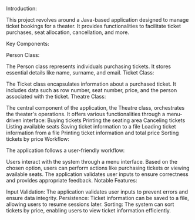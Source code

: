 Introduction:

This project revolves around a Java-based application designed to manage ticket bookings for a theater. It provides functionalities to facilitate ticket purchases, seat allocation, cancellation, and more.

Key Components:

Person Class:

The Person class represents individuals purchasing tickets.
It stores essential details like name, surname, and email.
Ticket Class:

The Ticket class encapsulates information about a purchased ticket.
It includes data such as row number, seat number, price, and the person associated with the ticket.
Theatre Class:

The central component of the application, the Theatre class, orchestrates the theater's operations.
It offers various functionalities through a menu-driven interface:
Buying tickets
Printing the seating area
Canceling tickets
Listing available seats
Saving ticket information to a file
Loading ticket information from a file
Printing ticket information and total price
Sorting tickets by price
Workflow:

The application follows a user-friendly workflow:

Users interact with the system through a menu interface.
Based on the chosen option, users can perform actions like purchasing tickets or viewing available seats.
The application validates user inputs to ensure correctness and provides appropriate feedback.
Notable Features:

Input Validation: The application validates user inputs to prevent errors and ensure data integrity.
Persistence: Ticket information can be saved to a file, allowing users to resume sessions later.
Sorting: The system can sort tickets by price, enabling users to view ticket information efficiently.
